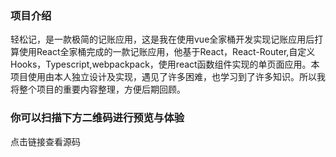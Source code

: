### 项目介绍
轻松记，是一款极简的记账应用，这是我在使用vue全家桶开发实现记账应用后打算使用React全家桶完成的一款记账应用，他基于React，React-Router,自定义Hooks，Typescript,webpackpack，使用react函数组件实现的单页面应用。本项目使用由本人独立设计及实现，遇见了许多困难，也学习到了许多知识。所以我将整个项目的重要内容整理，方便后期回顾。

### 你可以扫描下方二维码进行预览与体验

点击链接查看源码
